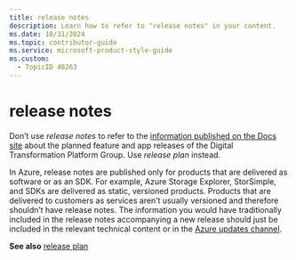 ```yaml
---
title: release notes
description: Learn how to refer to "release notes" in your content.
ms.date: 10/31/2024
ms.topic: contributor-guide
ms.service: microsoft-product-style-guide
ms.custom:
  - TopicID 48263
---
```



# release notes

Don’t use *release notes* to refer to the [information published on the Docs site](https://docs.microsoft.com/dynamics365/release-plans/) about the planned feature and app releases of the Digital Transformation Platform Group. Use *release plan* instead.

In Azure, release notes are published only for products that are delivered as software or as an SDK. For example, Azure Storage Explorer, StorSimple, and SDKs are delivered as static, versioned products. Products that are delivered to customers as services aren’t usually versioned and therefore shouldn’t have release notes. The information you would have traditionally included in the release notes accompanying a new release should just be included in the relevant technical content or in the [Azure updates channel](https://azure.microsoft.com/updates/).

**See also** [release plan](~\a_z_names_terms\r\release-plan.md)

